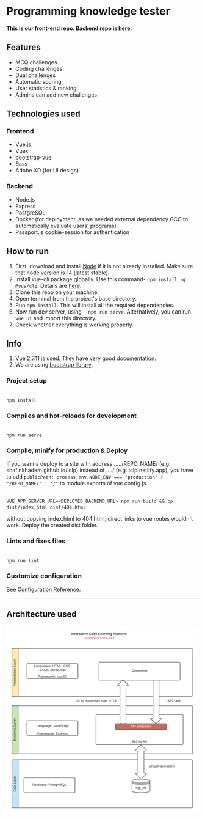 # Programming knowledge tester
**This is our front-end repo. Backend repo is [here](https://github.com/mwashief/iclp-api).**

## Features
- MCQ challenges
- Coding challenges
- Dual challenges
- Automatic scoring
- User statistics & ranking
- Admins can add new challenges

## Technologies used

### Frontend
- Vue.js
- Vuex
- bootstrap-vue
- Sass
- Adobe XD (for UI design)

### Backend
- Node.js
- Express
- PostgreSQL
- Docker (for deployment, as we needed external dependency GCC to automatically evaluate users' programs)
- Passport.js cookie-session for authentication

## How to run
1. First, download and install  [Node](https://nodejs.org/en/) if it is not already installed. Make sure that node version is 14 (latest stable).
2. Install vue-cli package globally. Use this command-
``npm install -g @vue/cli``. Details are [here](https://cli.vuejs.org/guide/).
3. Clone this repo on your machine. 
4. Open terminal from the project's base directory.
5. Run ``npm install``. This will install all the required dependencies.
6. Now run dev server, using- `` npm run serve``. Alternatively, you can run `vue ui` and import this directory.
7. Check whether everything is working properly.


## Info
1. Vue 2.7.11  is used. They have very good [documentation](https://vuejs.org/v2/guide/).
2. We are using [bootstrap library](https://bootstrap-vue.org/docs).

### Project setup

```

npm install

```

  

### Compiles and hot-reloads for development

```

npm run serve

```

  

### Compile, minify for production & Deploy


If you wanna deploy to a site with address ...../REPO_NAME/ (e.g. shafinkhadem.github.io/iclp) instead of ..../ (e.g. iclp.netlify.app), you have to add `publicPath: process.env.NODE_ENV === "production" ? "/REPO_NAME/" : "/"` to module.exports of vue.config.js.

```

VUE_APP_SERVER_URL=<DEPLOYED_BACKEND_URL> npm run build && cp dist/index.html dist/404.html

```

without copying index.html to 404.html, direct links to vue routes wouldn't work. Deploy the created dist folder.

### Lints and fixes files

```

npm run lint

```

  

### Customize configuration

See [Configuration Reference](https://cli.vuejs.org/config/).

---
## Architecture used
![ICLP Architecture](./ICLP_Architecture.png)
